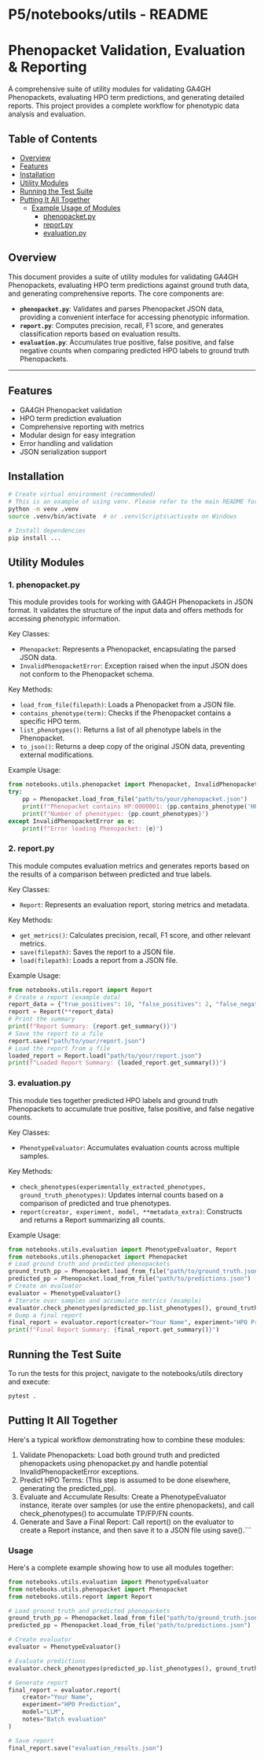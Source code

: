 # P5/notebooks/utils - README

# Phenopacket Validation, Evaluation & Reporting

A comprehensive suite of utility modules for validating GA4GH Phenopackets, evaluating HPO term predictions, and generating detailed reports. This project provides a complete workflow for phenotypic data analysis and evaluation.

## Table of Contents

- [Overview](#overview)
- [Features](#features)
- [Installation](#installation)
- [Utility Modules](#utils)
- [Running the Test Suite](#testing)
- [Putting It All Together](#workflow)
  - [Example Usage of Modules](#usage)
    * [phenopacket.py](#phenopacketpy)
    * [report.py](#reportpy)
    * [evaluation.py](#evaluationpy)

## Overview

This document provides a suite of utility modules for validating GA4GH Phenopackets, evaluating HPO term predictions against ground truth data, and generating comprehensive reports. The core components are:

- **`phenopacket.py`**: Validates and parses Phenopacket JSON data, providing a convenient interface for accessing phenotypic information.
- **`report.py`**: Computes precision, recall, F1 score, and generates classification reports based on evaluation results.
- **`evaluation.py`**: Accumulates true positive, false positive, and false negative counts when comparing predicted HPO labels to ground truth Phenopackets.

---

## Features

- GA4GH Phenopacket validation
- HPO term prediction evaluation
- Comprehensive reporting with metrics
- Modular design for easy integration
- Error handling and validation
- JSON serialization support

## Installation

```bash
# Create virtual environment (recommended)
# This is an example of using venv. Please refer to the main README for the Conda setup
python -m venv .venv
source .venv/bin/activate  # or .venv\Scripts\activate on Windows

# Install dependencies
pip install ...
```

## Utility Modules

### 1. phenopacket.py

This module provides tools for working with GA4GH Phenopackets in JSON format. It validates the structure of the input data and offers methods for accessing phenotypic information.

Key Classes:
- `Phenopacket`: Represents a Phenopacket, encapsulating the parsed JSON data.
- `InvalidPhenopacketError`: Exception raised when the input JSON does not conform to the Phenopacket schema.

Key Methods:
- `load_from_file(filepath)`: Loads a Phenopacket from a JSON file.
- `contains_phenotype(term)`: Checks if the Phenopacket contains a specific HPO term.
- `list_phenotypes()`: Returns a list of all phenotype labels in the Phenopacket.
- `to_json()`: Returns a deep copy of the original JSON data, preventing external modifications.

Example Usage:
```python
from notebooks.utils.phenopacket import Phenopacket, InvalidPhenopacketError
try:
    pp = Phenopacket.load_from_file("path/to/your/phenopacket.json")
    print(f"Phenopacket contains HP:0000001: {pp.contains_phenotype('HP:0000001')}")
    print(f"Number of phenotypes: {pp.count_phenotypes}")
except InvalidPhenopacketError as e:
    print(f"Error loading Phenopacket: {e}")
```

### 2. report.py

This module computes evaluation metrics and generates reports based on the results of a comparison between predicted and true labels.

Key Classes:
- `Report`: Represents an evaluation report, storing metrics and metadata.

Key Methods:
- `get_metrics()`: Calculates precision, recall, F1 score, and other relevant metrics.
- `save(filepath)`: Saves the report to a JSON file.
- `load(filepath)`: Loads a report from a JSON file.

Example Usage:
```python
from notebooks.utils.report import Report
# Create a report (example data)
report_data = {"true_positives": 10, "false_positives": 2, "false_negatives": 3}
report = Report(**report_data)
# Print the summary
print(f"Report Summary: {report.get_summary()}")
# Save the report to a file
report.save("path/to/your/report.json")
# Load the report from a file
loaded_report = Report.load("path/to/your/report.json")
print(f"Loaded Report Summary: {loaded_report.get_summary()}")
```

### 3. evaluation.py

This module ties together predicted HPO labels and ground truth Phenopackets to accumulate true positive, false positive, and false negative counts.

Key Classes:
- `PhenotypeEvaluator`: Accumulates evaluation counts across multiple samples.

Key Methods:
- `check_phenotypes(experimentally_extracted_phenotypes, ground_truth_phenotypes)`: Updates internal counts based on a comparison of predicted and true phenotypes.
- `report(creator, experiment, model, **metadata_extra)`: Constructs and returns a Report summarizing all counts.

Example Usage:
```python
from notebooks.utils.evaluation import PhenotypeEvaluator, Report
from notebooks.utils.phenopacket import Phenopacket
# Load ground truth and predicted phenopackets
ground_truth_pp = Phenopacket.load_from_file("path/to/ground_truth.json")
predicted_pp = Phenopacket.load_from_file("path/to/predictions.json")
# Create an evaluator
evaluator = PhenotypeEvaluator()
# Iterate over samples and accumulate metrics (example)
evaluator.check_phenotypes(predicted_pp.list_phenotypes(), ground_truth_pp.list_phenotypes())
# Dump a final report
final_report = evaluator.report(creator="Your Name", experiment="HPO Prediction", model="LLM")
print(f"Final Report Summary: {final_report.get_summary()}")
```

## Running the Test Suite

To run the tests for this project, navigate to the notebooks/utils directory and execute:
```bash
pytest .
```

## Putting It All Together

Here's a typical workflow demonstrating how to combine these modules:

1. Validate Phenopackets: Load both ground truth and predicted phenopackets using phenopacket.py and handle potential InvalidPhenopacketError exceptions.
2. Predict HPO Terms: (This step is assumed to be done elsewhere, generating the predicted_pp).
3. Evaluate and Accumulate Results: Create a PhenotypeEvaluator instance, iterate over samples (or use the entire phenopackets), and call check_phenotypes() to accumulate TP/FP/FN counts.
4. Generate and Save a Final Report: Call report() on the evaluator to create a Report instance, and then save it to a JSON file using save().```

### Usage

Here's a complete example showing how to use all modules together:

```python
from notebooks.utils.evaluation import PhenotypeEvaluator
from notebooks.utils.phenopacket import Phenopacket
from notebooks.utils.report import Report

# Load ground truth and predicted phenopackets
ground_truth_pp = Phenopacket.load_from_file("path/to/ground_truth.json")
predicted_pp = Phenopacket.load_from_file("path/to/predictions.json")

# Create evaluator
evaluator = PhenotypeEvaluator()

# Evaluate predictions
evaluator.check_phenotypes(predicted_pp.list_phenotypes(), ground_truth_pp)

# Generate report
final_report = evaluator.report(
    creator="Your Name",
    experiment="HPO Prediction",
    model="LLM",
    notes="Batch evaluation"
)

# Save report
final_report.save("evaluation_results.json")
```